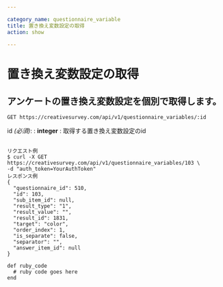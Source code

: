 ```yaml
---

category_name: questionnaire_variable
title: 置き換え変数設定の取得
action: show

---
```


# 置き換え変数設定の取得

## アンケートの置き換え変数設定を個別で取得します。

`GET https://creativesurvey.com/api/v1/questionnaire_variables/:id`

id _(必須)_:
: __integer__
: 取得する置き換え変数設定のid

~~~

リクエスト例
$ curl -X GET https://creativesurvey.com/api/v1/questionnaire_variables/103 \
-d "auth_token=YourAuthToken"
レスポンス例
{
  "questionnaire_id": 510,
  "id": 103,
  "sub_item_id": null,
  "result_type": "1",
  "result_value": "",
  "result_id": 1831,
  "target": "color",
  "order_index": 1,
  "is_separate": false,
  "separator": "",
  "answer_item_id": null
}

~~~

~~~
def ruby_code
  # ruby code goes here
end
~~~

